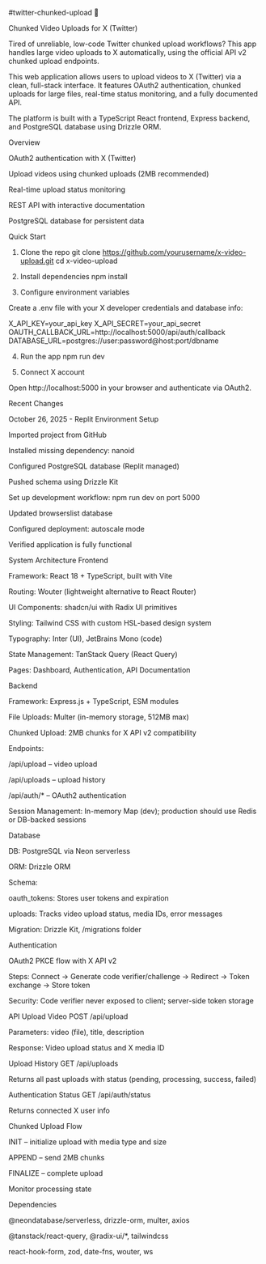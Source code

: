 #twitter-chunked-upload 🚀

Chunked Video Uploads for X (Twitter)

Tired of unreliable, low-code Twitter chunked upload workflows? This app handles large video uploads to X automatically, using the official API v2 chunked upload endpoints.

This web application allows users to upload videos to X (Twitter) via a clean, full-stack interface. It features OAuth2 authentication, chunked uploads for large files, real-time status monitoring, and a fully documented API.

The platform is built with a TypeScript React frontend, Express backend, and PostgreSQL database using Drizzle ORM.

Overview

OAuth2 authentication with X (Twitter)

Upload videos using chunked uploads (2MB recommended)

Real-time upload status monitoring

REST API with interactive documentation

PostgreSQL database for persistent data

Quick Start
1. Clone the repo
git clone https://github.com/yourusername/x-video-upload.git
cd x-video-upload

2. Install dependencies
npm install

3. Configure environment variables

Create a .env file with your X developer credentials and database info:

X_API_KEY=your_api_key
X_API_SECRET=your_api_secret
OAUTH_CALLBACK_URL=http://localhost:5000/api/auth/callback
DATABASE_URL=postgres://user:password@host:port/dbname

4. Run the app
npm run dev

5. Connect X account

Open http://localhost:5000 in your browser and authenticate via OAuth2.

Recent Changes

October 26, 2025 - Replit Environment Setup

Imported project from GitHub

Installed missing dependency: nanoid

Configured PostgreSQL database (Replit managed)

Pushed schema using Drizzle Kit

Set up development workflow: npm run dev on port 5000

Updated browserslist database

Configured deployment: autoscale mode

Verified application is fully functional

System Architecture
Frontend

Framework: React 18 + TypeScript, built with Vite

Routing: Wouter (lightweight alternative to React Router)

UI Components: shadcn/ui with Radix UI primitives

Styling: Tailwind CSS with custom HSL-based design system

Typography: Inter (UI), JetBrains Mono (code)

State Management: TanStack Query (React Query)

Pages: Dashboard, Authentication, API Documentation

Backend

Framework: Express.js + TypeScript, ESM modules

File Uploads: Multer (in-memory storage, 512MB max)

Chunked Upload: 2MB chunks for X API v2 compatibility

Endpoints:

/api/upload – video upload

/api/uploads – upload history

/api/auth/* – OAuth2 authentication

Session Management: In-memory Map (dev); production should use Redis or DB-backed sessions

Database

DB: PostgreSQL via Neon serverless

ORM: Drizzle ORM

Schema:

oauth_tokens: Stores user tokens and expiration

uploads: Tracks video upload status, media IDs, error messages

Migration: Drizzle Kit, /migrations folder

Authentication

OAuth2 PKCE flow with X API v2

Steps: Connect → Generate code verifier/challenge → Redirect → Token exchange → Store token

Security: Code verifier never exposed to client; server-side token storage

API
Upload Video
POST /api/upload


Parameters: video (file), title, description

Response: Video upload status and X media ID

Upload History
GET /api/uploads


Returns all past uploads with status (pending, processing, success, failed)

Authentication Status
GET /api/auth/status


Returns connected X user info

Chunked Upload Flow

INIT – initialize upload with media type and size

APPEND – send 2MB chunks

FINALIZE – complete upload

Monitor processing state

Dependencies

@neondatabase/serverless, drizzle-orm, multer, axios

@tanstack/react-query, @radix-ui/*, tailwindcss

react-hook-form, zod, date-fns, wouter, ws
